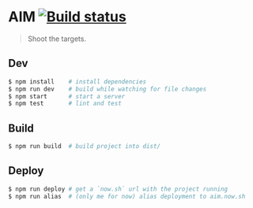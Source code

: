 # AIM [![Build status](https://travis-ci.org/pablopunk/aim.svg?branch=master)](https://travis-ci.org/pablopunk/aim)

> Shoot the targets.

## Dev

```bash
$ npm install    # install dependencies
$ npm run dev    # build while watching for file changes
$ npm start      # start a server
$ npm test       # lint and test
```

## Build

```bash
$ npm run build  # build project into dist/
```

## Deploy

```bash
$ npm run deploy # get a `now.sh` url with the project running
$ npm run alias  # (only me for now) alias deployment to aim.now.sh
```
